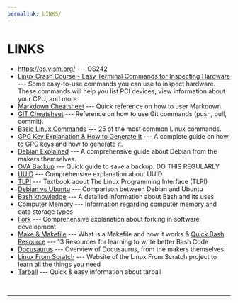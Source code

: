 ```yaml
---
permalink: LINKS/
---
```


# LINKS

* <https://os.vlsm.org/> --- OS242
* [Linux Crash Course - Easy Terminal Commands for Inspecting Hardware](https://youtu.be/oGyJr-iUwt8?si=59V2boc0XfmlFekg) --- 
Some easy-to-use commands you can use to inspect hardware. 
These commands will help you list PCI devices, view information about your CPU, and more.
* [Markdown Cheatsheet](https://github.com/adam-p/markdown-here/wiki/Markdown-Cheatsheet) --- Quick reference on how to user Markdown.
* [GIT Cheatsheet](https://education.github.com/git-cheat-sheet-education.pdf) --- Reference on how to use Git commands (push, pull, commit).
* [Basic Linux Commands](https://www.geeksforgeeks.org/basic-linux-commands/) --- 25 of the most common Linux commands.
* [GPG Key Explanation & How to Generate It](https://docs.github.com/en/authentication/managing-commit-signature-verification/generating-a-new-gpg-key) --- A complete guide on how to GPG keys and how to generate it.
* [Debian Explained](https://www.debian.org/doc/manuals/debian-faq/basic-defs.en.html) --- A comprehensive guide about Debian from the makers themselves.
* [OVA Backup](https://doit.vlsm.org/013.html#idx015) --- Quick guide to save a backup. DO THIS REGULARLY
* [UUID](https://en.wikipedia.org/wiki/Universally_unique_identifier) --- Comprehensive explanation about UUID
* [TLPI](https://broman.dev/download/The%20Linux%20Programming%20Interface.pdf) --- Textbook about The Linux Programming Interface (TLPI)
* [Debian vs Ubuntu](https://medium.com/@reynoldsfred675/ubuntu-vs-debian-a-comprehensive-comparison-f17a95c38ca0) --- Comparison between Debian and Ubuntu
* [Bash knowledge](https://opensource.com/resources/what-bash) --- A detailed information about Bash and its uses
* [Computer Memory](https://en.wikipedia.org/wiki/Computer_memory) --- Information regarding computer memory and data storage types
* [Fork](https://en.wikipedia.org/wiki/Fork_(software_development)) --- Comprehensive explanation about forking in software development
* [Make & Makefile](https://opensource.com/article/18/8/what-how-makefile) --- What is a Makefile and how it works
& [Quick Bash Resource](https://www.redhat.com/en/blog/learn-bash-scripting) --- 13 Resources for learning to write better Bash Code
* [Docusaurus](https://opensource.fb.com/projects/docusaurus/) --- Overview of Docusaurus, from the makers themselves 
* [Linux From Scratch](https://www.linuxfromscratch.org/) --- Website of the Linux From Scratch project to learn all the things you need
* [Tarball](https://www.cs.cornell.edu/courses/cs5220/2024fa/tar-info.html#:~:text=A%20tarball%20is%20a%20set,packaging%20files%20has%20been%20around!) --- Quick & easy information about tarball
<br>
<hr>

